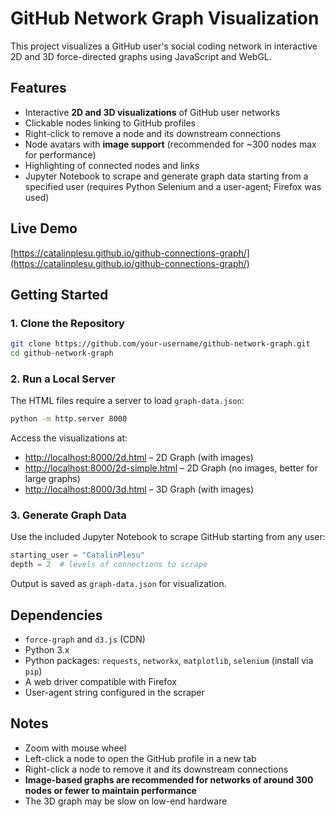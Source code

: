 # GitHub Network Graph Visualization

This project visualizes a GitHub user's social coding network in interactive 2D and 3D force-directed graphs using JavaScript and WebGL.

## Features

* Interactive **2D and 3D visualizations** of GitHub user networks
* Clickable nodes linking to GitHub profiles
* Right-click to remove a node and its downstream connections
* Node avatars with **image support** (recommended for \~300 nodes max for performance)
* Highlighting of connected nodes and links
* Jupyter Notebook to scrape and generate graph data starting from a specified user (requires Python Selenium and a user-agent; Firefox was used)

## Live Demo

[https://catalinplesu.github.io/github-connections-graph/](https://catalinplesu.github.io/github-connections-graph/)

## Getting Started

### 1. Clone the Repository

```bash
git clone https://github.com/your-username/github-network-graph.git
cd github-network-graph
```

### 2. Run a Local Server

The HTML files require a server to load `graph-data.json`:

```bash
python -m http.server 8000
```

Access the visualizations at:

* [http://localhost:8000/2d.html](http://localhost:8000/2d.html) – 2D Graph (with images)
* [http://localhost:8000/2d-simple.html](http://localhost:8000/2d-simple.html) – 2D Graph (no images, better for large graphs)
* [http://localhost:8000/3d.html](http://localhost:8000/3d.html) – 3D Graph (with images)

### 3. Generate Graph Data

Use the included Jupyter Notebook to scrape GitHub starting from any user:

```python
starting_user = "CatalinPlesu"
depth = 2  # levels of connections to scrape
```

Output is saved as `graph-data.json` for visualization.

## Dependencies

* `force-graph` and `d3.js` (CDN)
* Python 3.x
* Python packages: `requests`, `networkx`, `matplotlib`, `selenium` (install via `pip`)
* A web driver compatible with Firefox
* User-agent string configured in the scraper

## Notes

* Zoom with mouse wheel
* Left-click a node to open the GitHub profile in a new tab
* Right-click a node to remove it and its downstream connections
* **Image-based graphs are recommended for networks of around 300 nodes or fewer to maintain performance**
* The 3D graph may be slow on low-end hardware